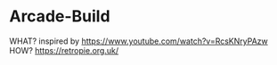 # Arcade-Build
WHAT? inspired by https://www.youtube.com/watch?v=RcsKNryPAzw
HOW? https://retropie.org.uk/
